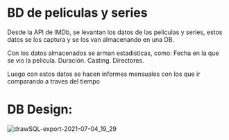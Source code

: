 # BD de peliculas y series

Desde la API de IMDb, se levantan los datos de las peliculas y series,
estos datos se los captura y se los van almacenando en una DB.

Con los datos almacenados se arman estadisticas, como:
Fecha en la que se vio la pelicula.
Duración.
Casting.
Directores.

Luego con estos datos se hacen informes mensuales con los que ir
comparando a traves del tiempo

# DB Design:
![drawSQL-export-2021-07-04_19_29](https://user-images.githubusercontent.com/35976464/124401131-28d84c80-dcfe-11eb-9563-f209b05c4f0f.png)
